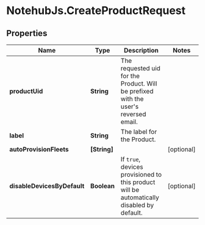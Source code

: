 # NotehubJs.CreateProductRequest

## Properties

| Name                        | Type         | Description                                                                               | Notes      |
| --------------------------- | ------------ | ----------------------------------------------------------------------------------------- | ---------- |
| **productUid**              | **String**   | The requested uid for the Product. Will be prefixed with the user's reversed email.       |
| **label**                   | **String**   | The label for the Product.                                                                |
| **autoProvisionFleets**     | **[String]** |                                                                                           | [optional] |
| **disableDevicesByDefault** | **Boolean**  | If `true`, devices provisioned to this product will be automatically disabled by default. | [optional] |
